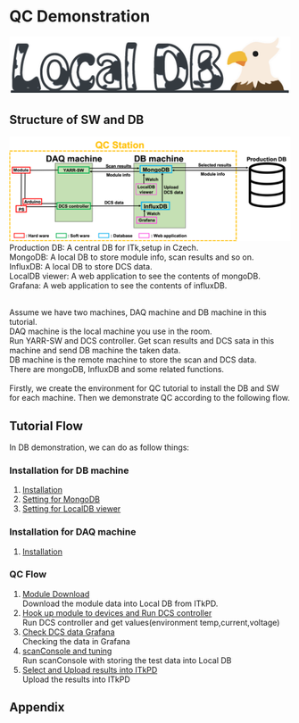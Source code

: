 # QC Demonstration
![Local DB](images/logo.png)

## Structure of SW and DB
![SW_Structure](images/SW_Structure.png)
Production DB: A central DB for ITk,setup in Czech.<br>
MongoDB: A local DB to store module info, scan results and so on.<br>
InfluxDB: A local DB to store DCS data. <br>
LocalDB viewer: A web application to see the contents of mongoDB.<br>
Grafana: A web application to see the contents of influxDB.<br><br>

Assume we have two machines, DAQ machine and DB machine in this tutorial.<br>
DAQ machine is the local machine you use in the room. <br>
Run YARR-SW and DCS controller. Get scan results and DCS sata in this machine and send DB machine the taken data.<br>
DB machine is the remote machine to store the scan and DCS data.<br>
There are mongoDB, InfluxDB and some related functions.<br><br>
Firstly, we create the environment for QC tutorial to install the DB and SW for each machine. Then we demonstrate QC according to the following flow.<br>

## Tutorial Flow
In DB demonstration, we can do as follow things:

### Installation for DB machine
1. [Installation](database_demonstration_install_db_machine.md)<br>
2. [Setting for MongoDB](database_demonstration_mongodb.md)<br>
3. [Setting for LocalDB viewer](database_demonstration_viewer.md)<br>

### Installation for DAQ machine
1. [Installation](database_demonstration_install_daq_machine.md)<br>

### QC Flow
1. [Module Download](database_demonstration_download_itkpd.md)<br>
Download the module data into Local DB from ITkPD.
2. [Hook up module to devices and Run DCS controller](database_demonstration_run_dcs.md)<br>
Run DCS controller and get values(environment temp,current,voltage)
3. [Check DCS data Grafana](database_demonstration_grafana.md)<br>
Checking the data in Grafana
4. [scanConsole and tuning](database_demonstration_scanconsole.md)<br>
Run scanConsole with storing the test data into Local DB
5. [Select and Upload results into ITkPD](database_demonstration_upload_itkpd.md)<br>
Upload the results into ITkPD

## Appendix



<!--
![demo flow](images/demo_flow.png)
-->
